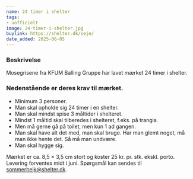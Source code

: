 ```yaml
---
name: 24 timer i shelter
tags:
- uofficielt
image: 24-timer-i-shelter.jpg
buylink: https://shelter.dk/seje/
date_added: 2025-06-05
---
```

### Beskrivelse
Mosegrisene fra KFUM Balling Gruppe har lavet mærket 24 timer i shelter. 

### Nedenstående er deres krav til mærket.
- Minimum 3 personer.
- Man skal opholde sig 24 timer i en shelter.
- Man skal mindst spise 3 måltider i shelteret.
- Mindst 1 måltid skal tilberedes i shelteret, f.eks. på trangia.
- Men må gerne gå på toilet, men kun 1 ad gangen.
- Man skal have alt det med, man skal bruge. Har man glemt noget, må man ikke hente det. Så må man undvære.
- Man skal hygge sig.

Mærket er ca. 8,5 × 3,5 cm stort og koster 25 kr. pr. stk. ekskl. porto.
Levering forventes midt i juni. Spørgsmål kan sendes til sommerhejk@shelter.dk.
